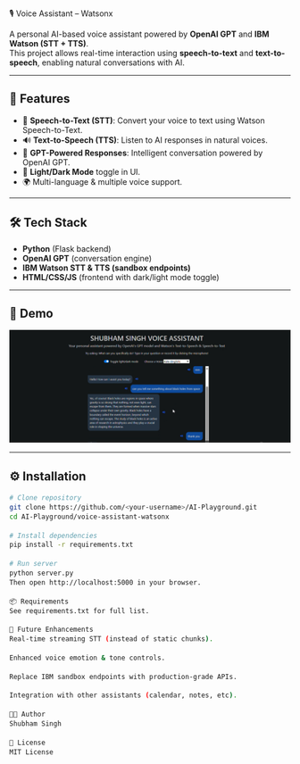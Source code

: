 🎙️ Voice Assistant – Watsonx  

A personal AI-based voice assistant powered by **OpenAI GPT** and **IBM Watson (STT + TTS)**.  
This project allows real-time interaction using **speech-to-text** and **text-to-speech**, enabling natural conversations with AI.  

---

## 🚀 Features
- 🎤 **Speech-to-Text (STT)**: Convert your voice to text using Watson Speech-to-Text.  
- 🔊 **Text-to-Speech (TTS)**: Listen to AI responses in natural voices.  
- 🤖 **GPT-Powered Responses**: Intelligent conversation powered by OpenAI GPT.  
- 🌙 **Light/Dark Mode** toggle in UI.  
- 🌍 Multi-language & multiple voice support.  

---

## 🛠️ Tech Stack
- **Python** (Flask backend)  
- **OpenAI GPT** (conversation engine)  
- **IBM Watson STT & TTS (sandbox endpoints)**  
- **HTML/CSS/JS** (frontend with dark/light mode toggle)  

---

## 📸 Demo
![Voice Assistant Demo](voice_assistant.png)  

---

## ⚙️ Installation

```bash
# Clone repository
git clone https://github.com/<your-username>/AI-Playground.git
cd AI-Playground/voice-assistant-watsonx

# Install dependencies
pip install -r requirements.txt

# Run server
python server.py
Then open http://localhost:5000 in your browser.

📦 Requirements
See requirements.txt for full list.

🔮 Future Enhancements
Real-time streaming STT (instead of static chunks).

Enhanced voice emotion & tone controls.

Replace IBM sandbox endpoints with production-grade APIs.

Integration with other assistants (calendar, notes, etc).

👨‍💻 Author
Shubham Singh

📜 License
MIT License 
